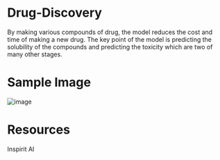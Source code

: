 # Drug-Discovery
By making various compounds of drug, the model reduces the cost and time of making a new drug. The key point of the model is predicting the solubility of the compounds and predicting the toxicity which are two of many other stages.

# Sample Image
![image](https://user-images.githubusercontent.com/58636195/137656071-e40c6f7f-72f1-4776-9e4f-0460afe08163.png)

# Resources
Inspirit AI
